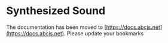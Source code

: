 # Synthesized Sound

The documentation has been moved to [https://docs.abcjs.net](https://docs.abcjs.net). Please update your bookmarks
